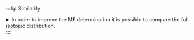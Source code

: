 
:::tip Similarity
<details>
    <summary>
    In order to improve the MF determination it is possible to compare the full isotopic distribution.
    </summary>
    <div>

## Isotopic distribution similarity

Searching by monoisotopic allows quickly find possible molecular formula, but there are plenty of information in the isotopic distribution.

The tab `Similarity` will calculate the match between the predicted
and experimental isotopic distribution for the specified `Zone`.

![preferences](preferences.png)

Peak width will be calculated automatically based on the experimental spectrum and the formula is expected to be good. However, the similarity calculation depends on the mass precision and this parameter has to be setup correctly. If the system cannot calculate correctly the relation between the width and the mass, it is possible to set it manually using the corresponding boxes.

Clicking on one of the result will compare the theoretical versus the experimental isotopic distribution.

![similarity](similarity.png)

</div>

</details>
:::
